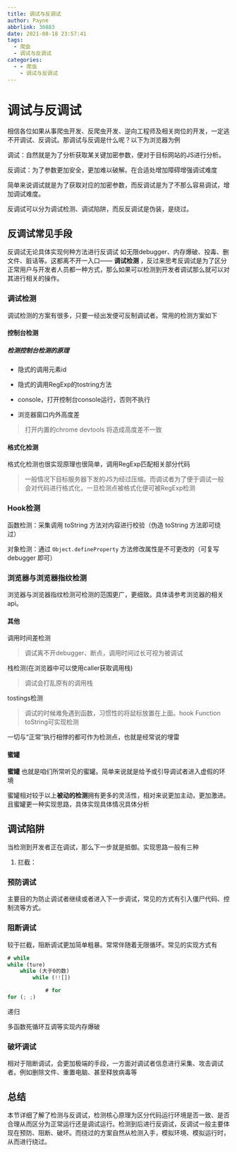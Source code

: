 ```yaml
---
title: 调试与反调试
author: Payne
abbrlink: 30883
date: 2021-08-18 23:57:41
tags:
  - 爬虫
  - 调试与反调试
categories:
  - - 爬虫
    - 调试与反调试
---
```


# 调试与反调试

相信各位如果从事爬虫开发、反爬虫开发、逆向工程师及相关岗位的开发，一定逃不开调试、反调试。那调试与反调是什么呢？以下为浏览器为例

调试：自然就是为了分析获取某关键加密参数，便对于目标网站的JS进行分析。

反调试：为了参数更加安全，更加难以破解。在合适处增加障碍增强调试难度

简单来说调试就是为了获取对应的加密参数，而反调试是为了不那么容易调试，增加调试难度。

反调试可以分为调试检测、调试陷阱，而反反调试是伪装，是绕过。

<!--more-->

## 反调试常见手段

反调试无论具体实现何种方法进行反调试 如无限debugger、内存爆破、投毒、删文件、脏话等。这都离不开一入口—— **调试检测**
，反过来思考反调试是为了区分正常用户与开发者人员都一种方式，那么如果可以检测到开发者调试那么就可以对其进行相关的操作。

### 调试检测

调试检测的方案有很多，只要一经出发便可反制调试者。常用的检测方案如下

#### 控制台检测

##### 检测控制台检测的原理

- 隐式的调用元素id

- 隐式的调用RegExp的tostring方法

- console，打开控制台console运行，否则不执行

- 浏览器窗口内外高度差

> 打开内置的chrome devtools 将造成高度差不一致

#### 格式化检测

格式化检测也很实现原理也很简单，调用RegExp匹配相关部分代码

> 一般情况下目标服务器下发的JS为经过压缩。而调试者为了便于调试一般会对代码进行格式化，一旦检测点被格式化便可被RegExp检测

### Hook检测

函数检测：采集调用 toString 方法对内容进行校验（伪造 toString 方法即可绕过）

对象检测：通过 `Object.defineProperty` 方法修改属性是不可更改的（可复写 debugger 即可）

### 浏览器与浏览器指纹检测

浏览器与浏览器指纹检测可检测的范围更广，更细致。具体请参考浏览器的相关api。

#### 其他

调用时间差检测

> 调试离不开debugger、断点，调用时间过长可视为被调试

栈检测(在浏览器中可以使用caller获取调用栈)

> 调试会打乱原有的调用栈

tostings检测

> 调试的时候难免遇到函数，习惯性的将鼠标放置在上面。hook Function toString可实现检测

一切与“正常”执行相悖的都可作为检测点，也就是经常说的埋雷

#### 蜜罐

**蜜罐** 也就是咱们所常听见的蜜罐。简单来说就是给予或引导调试者进入虚假的环境

蜜罐相对较于以上**被动的检测**拥有更多的灵活性，相对来说更加主动，更加激进。且蜜罐更一种实现思路，具体实现具体情况具体分析

## 调试陷阱

当检测到开发者正在调试，那么下一步就是抵御。实现思路一般有三种

1. 拦截：

### 预防调试

主要目的为防止调试者继续或者进入下一步调试，常见的方式有引入僵尸代码、控制流等方式。

### 阻断调试

较于拦截，阻断调试更加简单粗暴。常常伴随着无限循环。常见的实现方式有

```js
# while
while (ture)
    while (大于0的数)
        while (!![])

            # for
for (; ;)
```

递归

多函数死循环互调等实现内存爆破

### 破坏调试

相对于阻断调试，会更加极端的手段，一方面对调试者信息进行采集、攻击调试者。例如删除文件、重置电脑、甚至释放病毒等

## 总结

本节详细了解了检测与反调试，检测核心原理为区分代码运行环境是否一致、是否合理从而区分为正常运行还是调试运行。检测到后进行反调试，反调试一般主要体现在预防、阻断、破坏。而绕过的方案自然从检测入手，模拟环境、模拟运行时，从而进行绕过。









